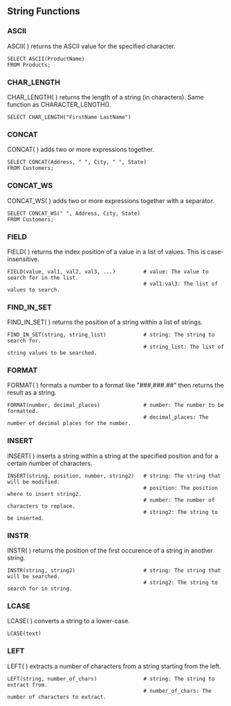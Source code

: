 ## String Functions

### ASCII
ASCII( ) returns the ASCII value for the specified character.
```
SELECT ASCII(ProductName)
FROM Products;
```
### CHAR_LENGTH
CHAR_LENGTH( ) returns the length of a string (in characters). Same function as CHARACTER_LENGTH().
```
SELECT CHAR_LENGTH("FirstName LastName")
```
### CONCAT
CONCAT( ) adds two or more expressions together.
```
SELECT CONCAT(Address, " ", City, " ", State)
FROM Customers;
```
### CONCAT_WS
CONCAT_WS( ) adds two or more expressions together with a separator.
```
SELECT CONCAT_WS(" ", Address, City, State)
FROM Customers;
```
### FIELD
FIELD( ) returns the index position of a value in a list of values. This is case-insensitive.
```
FIELD(value, val1, val2, val3, ...)         # value: The value to search for in the list.
                                            # val1:val3: The list of values to search.
```
### FIND_IN_SET
FIND_IN_SET( ) returns the position of a string within a list of strings.
```
FIND_IN_SET(string, string_list)            # string: The string to search for.
                                            # string_list: The list of string values to be searched.
```
### FORMAT
FORMAT( ) formats a number to a format like "###,###.##" then returns the result as a string.
```
FORMAT(number, decimal_places)              # number: The number to be formatted.
                                            # decimal_places: The number of decimal places for the number.
```
### INSERT
INSERT( ) inserts a string within a string at the specified position and for a certain number of characters.
```
INSERT(string, position, number, string2)   # string: The string that will be modified.
                                            # position: The position where to insert string2.
                                            # number: The number of characters to replace.
                                            # string2: The string to be inserted.
```
### INSTR
INSTR( ) returns the position of the first occurence of a string in another string.
```
INSTR(string, string2)                      # string: The string that will be searched.
                                            # string2: The string to search for in string.
```
### LCASE
LCASE( ) converts a string to a lower-case.
```
LCASE(text)
```
### LEFT
LEFT( ) extracts a number of characters from a string starting from the left.
```
LEFT(string, number_of_chars)               # string: The string to extract from.
                                            # number_of_chars: The number of characters to extract.
```
